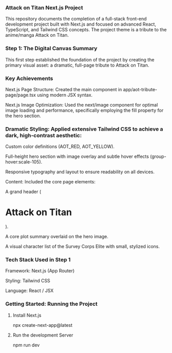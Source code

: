 ### Attack on Titan Next.js Project 

This repository documents the completion of a full-stack front-end development project built with Next.js and focused on advanced React, TypeScript, and Tailwind CSS concepts. The project theme is a tribute to the anime/manga Attack on Titan.


### Step 1: The Digital Canvas Summary
This first step established the foundation of the project by creating the primary visual asset: a dramatic, full-page tribute to Attack on Titan.

### Key Achievements
Next.js Page Structure: Created the main component in app/aot-tribute-page/page.tsx using modern JSX syntax.

Next.js Image Optimization: Used the next/image component for optimal image loading and performance, specifically employing the fill property for the hero section.

### Dramatic Styling: Applied extensive Tailwind CSS to achieve a dark, high-contrast aesthetic:

Custom color definitions (AOT_RED, AOT_YELLOW).

Full-height hero section with image overlay and subtle hover effects (group-hover:scale-105).

Responsive typography and layout to ensure readability on all devices.

Content: Included the core page elements:

A grand header (<h1>Attack on Titan</h1>).

A core plot summary overlaid on the hero image.

A visual character list of the Survey Corps Elite with small, stylized icons.


### Tech Stack Used in Step 1

Framework: Next.js (App Router)

Styling: Tailwind CSS

Language: React / JSX


### Getting Started: Running the Project

1. Install Next.js

    npx create-next-app@latest

2. Run the development Server

    npm run dev

